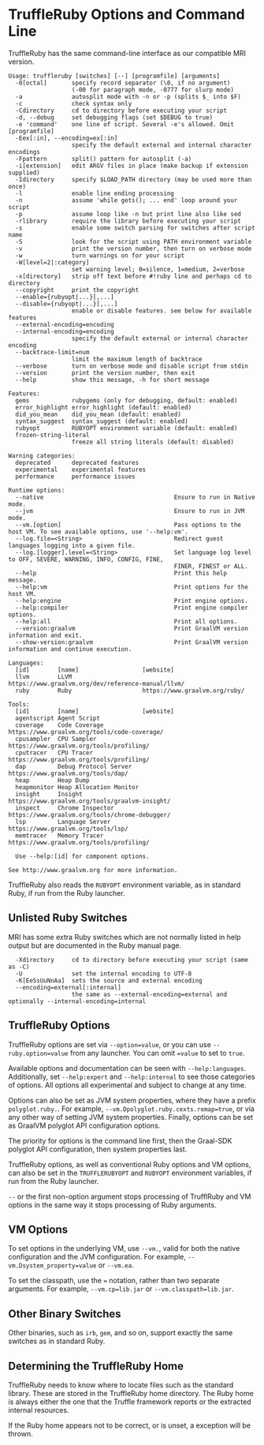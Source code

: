 # TruffleRuby Options and Command Line

TruffleRuby has the same command-line interface as our compatible MRI version.

```shell
Usage: truffleruby [switches] [--] [programfile] [arguments]
  -0[octal]       specify record separator (\0, if no argument)
                  (-00 for paragraph mode, -0777 for slurp mode)
  -a              autosplit mode with -n or -p (splits $_ into $F)
  -c              check syntax only
  -Cdirectory     cd to directory before executing your script
  -d, --debug     set debugging flags (set $DEBUG to true)
  -e 'command'    one line of script. Several -e's allowed. Omit [programfile]
  -Eex[:in], --encoding=ex[:in]
                  specify the default external and internal character encodings
  -Fpattern       split() pattern for autosplit (-a)
  -i[extension]   edit ARGV files in place (make backup if extension supplied)
  -Idirectory     specify $LOAD_PATH directory (may be used more than once)
  -l              enable line ending processing
  -n              assume 'while gets(); ... end' loop around your script
  -p              assume loop like -n but print line also like sed
  -rlibrary       require the library before executing your script
  -s              enable some switch parsing for switches after script name
  -S              look for the script using PATH environment variable
  -v              print the version number, then turn on verbose mode
  -w              turn warnings on for your script
  -W[level=2|:category]
                  set warning level; 0=silence, 1=medium, 2=verbose
  -x[directory]   strip off text before #!ruby line and perhaps cd to directory
  --copyright     print the copyright
  --enable={rubyopt|...}[,...]
  --disable={rubyopt|...}[,...]
                  enable or disable features. see below for available features
  --external-encoding=encoding
  --internal-encoding=encoding
                  specify the default external or internal character encoding
  --backtrace-limit=num
                  limit the maximum length of backtrace
  --verbose       turn on verbose mode and disable script from stdin
  --version       print the version number, then exit
  --help          show this message, -h for short message

Features:
  gems            rubygems (only for debugging, default: enabled)
  error_highlight error_highlight (default: enabled)
  did_you_mean    did_you_mean (default: enabled)
  syntax_suggest  syntax_suggest (default: enabled)
  rubyopt         RUBYOPT environment variable (default: enabled)
  frozen-string-literal
                  freeze all string literals (default: disabled)

Warning categories:
  deprecated      deprecated features
  experimental    experimental features
  performance     performance issues

Runtime options:
  --native                                     Ensure to run in Native mode.
  --jvm                                        Ensure to run in JVM mode.
  --vm.[option]                                Pass options to the host VM. To see available options, use '--help:vm'.
  --log.file=<String>                          Redirect guest languages logging into a given file.
  --log.[logger].level=<String>                Set language log level to OFF, SEVERE, WARNING, INFO, CONFIG, FINE,
                                               FINER, FINEST or ALL.
  --help                                       Print this help message.
  --help:vm                                    Print options for the host VM.
  --help:engine                                Print engine options.
  --help:compiler                              Print engine compiler options.
  --help:all                                   Print all options.
  --version:graalvm                            Print GraalVM version information and exit.
  --show-version:graalvm                       Print GraalVM version information and continue execution.

Languages:
  [id]        [name]                  [website]
  llvm        LLVM                    https://www.graalvm.org/dev/reference-manual/llvm/
  ruby        Ruby                    https://www.graalvm.org/ruby/

Tools:
  [id]        [name]                  [website]
  agentscript Agent Script
  coverage    Code Coverage           https://www.graalvm.org/tools/code-coverage/
  cpusampler  CPU Sampler             https://www.graalvm.org/tools/profiling/
  cputracer   CPU Tracer              https://www.graalvm.org/tools/profiling/
  dap         Debug Protocol Server   https://www.graalvm.org/tools/dap/
  heap        Heap Dump
  heapmonitor Heap Allocation Monitor
  insight     Insight                 https://www.graalvm.org/tools/graalvm-insight/
  inspect     Chrome Inspector        https://www.graalvm.org/tools/chrome-debugger/
  lsp         Language Server         https://www.graalvm.org/tools/lsp/
  memtracer   Memory Tracer           https://www.graalvm.org/tools/profiling/

  Use --help:[id] for component options.

See http://www.graalvm.org for more information.
```

TruffleRuby also reads the `RUBYOPT` environment variable, as in standard
Ruby, if run from the Ruby launcher.

## Unlisted Ruby Switches

MRI has some extra Ruby switches which are not normally listed in help output
but are documented in the Ruby manual page.

```
  -Xdirectory     cd to directory before executing your script (same as -C)
  -U              set the internal encoding to UTF-8
  -K[EeSsUuNnAa]  sets the source and external encoding
  --encoding=external[:internal]
                  the same as --external-encoding=external and optionally --internal-encoding=internal
```

## TruffleRuby Options

TruffleRuby options are set via `--option=value`, or you can use `--ruby.option=value` from any launcher.
You can omit `=value` to set to `true`.

Available options and documentation can be seen with `--help:languages`.
Additionally, set `--help:expert` and `--help:internal` to see those categories of options.
All options all experimental and subject to change at any time.

Options can also be set as JVM system properties, where they have a prefix `polyglot.ruby.`.
For example, `--vm.Dpolyglot.ruby.cexts.remap=true`, or via any other way of setting JVM system properties.
Finally, options can be set as GraalVM polyglot API configuration options.

The priority for options is the command line first, then the Graal-SDK polyglot API configuration, then system properties last.

TruffleRuby options, as well as conventional Ruby options and VM options, can also be set in the `TRUFFLERUBYOPT` and `RUBYOPT` environment variables, if run from the Ruby launcher.

`--` or the first non-option argument stops processing of TrufflRuby and VM options in the same way it stops processing of Ruby arguments.

## VM Options

To set options in the underlying VM, use `--vm.`, valid for both the native configuration and the JVM configuration.
For example, `--vm.Dsystem_property=value` or `--vm.ea`.

To set the classpath, use the `=` notation, rather than two separate arguments.
For example, `--vm.cp=lib.jar` or `--vm.classpath=lib.jar`.

## Other Binary Switches

Other binaries, such as `irb`, `gem`, and so on, support exactly the same switches as in standard Ruby.

## Determining the TruffleRuby Home

TruffleRuby needs to know where to locate files such as the standard library.
These are stored in the TruffleRuby home directory.
The Ruby home is always either the one that the Truffle framework reports or the extracted internal resources.

If the Ruby home appears not to be correct, or is unset, a exception will be thrown.
